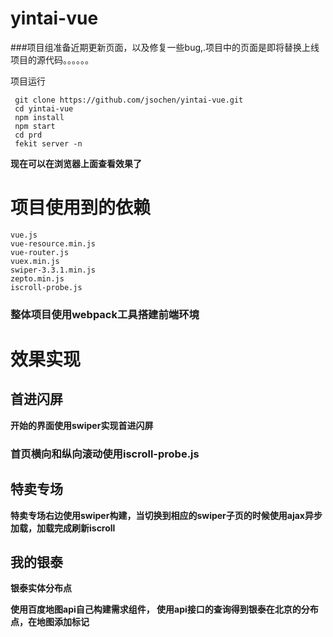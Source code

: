 # yintai-vue 

###项目组准备近期更新页面，以及修复一些bug,.项目中的页面是即将替换上线项目的源代码。。。。。。


项目运行
```
 git clone https://github.com/jsochen/yintai-vue.git
 cd yintai-vue 
 npm install
 npm start
 cd prd
 fekit server -n
```

  **现在可以在浏览器上面查看效果了**

# 项目使用到的依赖

```
vue.js
vue-resource.min.js
vue-router.js
vuex.min.js
swiper-3.3.1.min.js
zepto.min.js
iscroll-probe.js
```
### 整体项目使用webpack工具搭建前端环境
# 效果实现

## 首进闪屏

   **开始的界面使用swiper实现首进闪屏**

### 首页横向和纵向滚动使用iscroll-probe.js


## 特卖专场

**特卖专场右边使用swiper构建，当切换到相应的swiper子页的时候使用ajax异步加载，加载完成刷新iscroll**

## 我的银泰

**银泰实体分布点**

**使用百度地图api自己构建需求组件， 使用api接口的查询得到银泰在北京的分布点，在地图添加标记**

